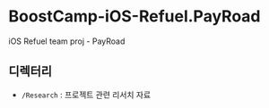 # BoostCamp-iOS-Refuel.PayRoad

iOS Refuel team proj - PayRoad

## 디렉터리

* `/Research` : 프로젝트 관련 리서치 자료
